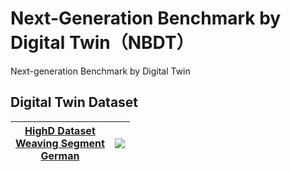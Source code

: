 # Next-Generation Benchmark by Digital Twin（NBDT）
Next-generation Benchmark by Digital Twin
## Digital Twin  Dataset
[ HighD Dataset <br />Weaving Segment<br />German<br/>](https://levelxdata.com/highd-dataset/)    |  ![](https://github.com/ZhilingResearch/NBDT/main/asset/MainPage/highD.png)   
:-------------------------:|:-------------------------:
